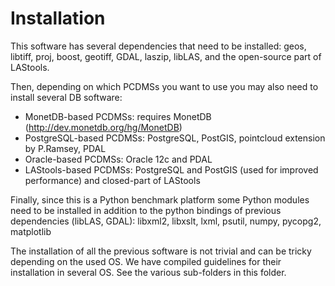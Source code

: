 Installation
====================

This software has several dependencies that need to be installed: 
geos, libtiff, proj, boost, geotiff, GDAL, laszip, libLAS, and the open-source part of LAStools.

Then, depending on which PCDMSs you want to use you may also need to install
several DB software:
 - MonetDB-based PCDMSs: requires MonetDB (http://dev.monetdb.org/hg/MonetDB)
 - PostgreSQL-based PCDMSs: PostgreSQL, PostGIS, pointcloud extension by P.Ramsey, PDAL
 - Oracle-based PCDMSs: Oracle 12c and PDAL
 - LAStools-based PCDMSs: PostgreSQL and PostGIS (used for improved performance) and closed-part of LAStools

Finally, since this is a Python benchmark platform some Python modules need to 
be installed in addition to the python bindings of previous dependencies 
(libLAS, GDAL): libxml2, libxslt, lxml, psutil, numpy, pycopg2, matplotlib

The installation of all the previous software is not trivial and can be tricky 
depending on the used OS. We have compiled guidelines for their installation
in several OS. See the various sub-folders in this folder.